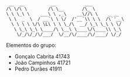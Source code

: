 ```
 __  __          __           ___            
/\ \/\ \        /\ \__       /\_ \           
\ \ \_\ \    ___\ \ ,_\    __\//\ \    _ __  
 \ \  _  \  / __`\ \ \/  /'__`\\ \ \  /\`'__\
  \ \ \ \ \/\ \L\ \ \ \_/\  __/ \_\ \_\ \ \/ 
   \ \_\ \_\ \____/\ \__\ \____\/\____\\ \_\ 
    \/_/\/_/\/___/  \/__/\/____/\/____/ \/_/ 
```

Elementos do grupo:

+ Gonçalo Cabrita 41743
+ João Campinhos 41721
+ Pedro Durães 41911


